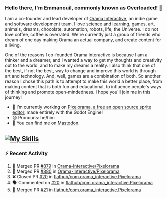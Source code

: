 ### Hello there, I'm Emmanouil, commonly known as Overloaded! 👋
I am a co-founder and lead developer of [Orama Interactive](https://www.orama-interactive.com/), an indie game and software development team. I love [science and learning](https://github.com/OverloadedOrama/KnowledgeBase), games, art, animals, dreams, chocolate, automation, robots, life, the Universe. I do not love coffee, coffee is overrated. We're currently just a group of friends who dream of one day making Orama an actual company, and create content for a living.

One of the reasons I co-founded Orama Interactive is because I am a thinker and a dreamer, and I wanted a way to get my thoughts and creativity out to the world, and to make my dreams a reality. I also think that one of the best, if not the best, way to change and improve this world is through art and technology. And, well, games are a combination of both. So another reason I chose this path is to attempt to make this world a better place, from making content that is both fun and educational, to influence people's ways of thinking and promote open-mindedness. I hope you'll join me in this journey!

- 🔭 I’m currently working on [Pixelorama, a free an open source sprite editor](https://github.com/Orama-Interactive/Pixelorama), made entirely with the Godot Engine!
- 😄 Pronouns: he/him
- 🐘 You can find me on <a rel="me" href="https://mastodon.social/@Overloaded">Mastodon</a>.

[![My Skills](https://skillicons.dev/icons?i=godot,py,cpp,cs,git,linux,html)](https://skillicons.dev)
---

### :zap: Recent Activity

<!--START_SECTION:activity-->
1. 🎉 Merged PR [#879](https://github.com/Orama-Interactive/Pixelorama/pull/879) in [Orama-Interactive/Pixelorama](https://github.com/Orama-Interactive/Pixelorama)
2. 🎉 Merged PR [#880](https://github.com/Orama-Interactive/Pixelorama/pull/880) in [Orama-Interactive/Pixelorama](https://github.com/Orama-Interactive/Pixelorama)
3. ❌ Closed PR [#20](https://github.com/flathub/com.orama_interactive.Pixelorama/pull/20) in [flathub/com.orama_interactive.Pixelorama](https://github.com/flathub/com.orama_interactive.Pixelorama)
4. 🗣 Commented on [#20](https://github.com/flathub/com.orama_interactive.Pixelorama/issues/20) in [flathub/com.orama_interactive.Pixelorama](https://github.com/flathub/com.orama_interactive.Pixelorama)
5. 🎉 Merged PR [#21](https://github.com/flathub/com.orama_interactive.Pixelorama/pull/21) in [flathub/com.orama_interactive.Pixelorama](https://github.com/flathub/com.orama_interactive.Pixelorama)
<!--END_SECTION:activity-->

<!--
**OverloadedOrama/OverloadedOrama** is a ✨ _special_ ✨ repository because its `README.md` (this file) appears on your GitHub profile.

Here are some ideas to get you started:

- 👯 I’m looking to collaborate on ...
- 🤔 I’m looking for help with ...
- 💬 Ask me about ...
- 📫 How to reach me: ...
- ⚡ Fun fact: ...
-->

